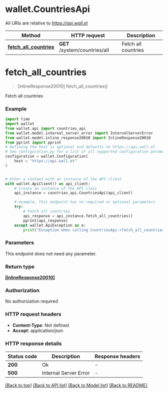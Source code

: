 # wallet.CountriesApi

All URIs are relative to *https://api.wall.et*

Method | HTTP request | Description
------------- | ------------- | -------------
[**fetch_all_countries**](CountriesApi.md#fetch_all_countries) | **GET** /system/countries/all | Fetch all countries


# **fetch_all_countries**
> [InlineResponse20010] fetch_all_countries()

Fetch all countries

### Example


```python
import time
import wallet
from wallet.api import countries_api
from wallet.model.internal_server_error import InternalServerError
from wallet.model.inline_response20010 import InlineResponse20010
from pprint import pprint
# Defining the host is optional and defaults to https://api.wall.et
# See configuration.py for a list of all supported configuration parameters.
configuration = wallet.Configuration(
    host = "https://api.wall.et"
)


# Enter a context with an instance of the API client
with wallet.ApiClient() as api_client:
    # Create an instance of the API class
    api_instance = countries_api.CountriesApi(api_client)

    # example, this endpoint has no required or optional parameters
    try:
        # Fetch all countries
        api_response = api_instance.fetch_all_countries()
        pprint(api_response)
    except wallet.ApiException as e:
        print("Exception when calling CountriesApi->fetch_all_countries: %s\n" % e)
```


### Parameters
This endpoint does not need any parameter.

### Return type

[**[InlineResponse20010]**](InlineResponse20010.md)

### Authorization

No authorization required

### HTTP request headers

 - **Content-Type**: Not defined
 - **Accept**: application/json


### HTTP response details

| Status code | Description | Response headers |
|-------------|-------------|------------------|
**200** | Ok |  -  |
**500** | Internal Server Error |  -  |

[[Back to top]](#) [[Back to API list]](../README.md#documentation-for-api-endpoints) [[Back to Model list]](../README.md#documentation-for-models) [[Back to README]](../README.md)


